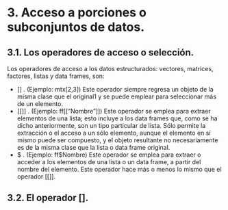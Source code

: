 # 3. Acceso a porciones o subconjuntos de datos.

## 3.1. Los operadores de acceso o selección.

Los operadores de acceso a los datos estructurados: vectores, matrices, factores, listas y data frames, son:

* [] . (Ejemplo: mtx[2,3]) Este operador siempre regresa un objeto de la misma clase que el original1 y se puede emplear para seleccionar más de un elemento.
* [[]] . (Ejemplo: ff[[“Nombre”]]) Este operador se emplea para extraer elementos de una lista; esto incluye a los data frames que, como se ha dicho anteriormente, son un tipo particular de lista. Sólo permite la extracción o el acceso a un sólo elemento, aunque el elemento en sí mismo puede ser compuesto, y el objeto resultante no necesariamente es de la misma clase que la lista o data frame original.
* $ . (Ejemplo: ff$Nombre) Este operador se emplea para extraer o acceder a los elementos de una lista o un data frame, a partir del nombre del elemento. Este operador hace más o menos lo mismo que el operador [[]].

## 3.2. El operador [].

